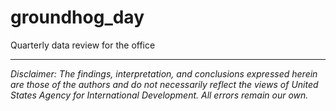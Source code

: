 # groundhog_day
Quarterly data review for the office

---

*Disclaimer: The findings, interpretation, and conclusions expressed herein are those of the authors and do not necessarily reflect the views of United States Agency for International Development. All errors remain our own.*